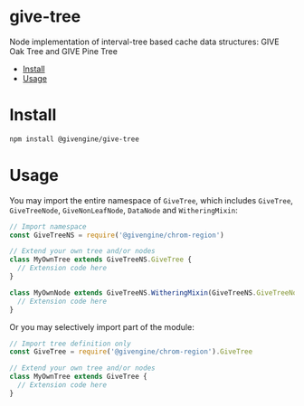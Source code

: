 # give-tree <!-- omit in toc -->
Node implementation of interval-tree based cache data structures: GIVE Oak Tree and GIVE Pine Tree

- [Install](#install)
- [Usage](#usage)

# Install
```bash
npm install @givengine/give-tree
```

# Usage
You may import the entire namespace of `GiveTree`, which includes `GiveTree`, `GiveTreeNode`, `GiveNonLeafNode`, `DataNode` and `WitheringMixin`:
```javascript
// Import namespace
const GiveTreeNS = require('@givengine/chrom-region')

// Extend your own tree and/or nodes
class MyOwnTree extends GiveTreeNS.GiveTree {
  // Extension code here
}

class MyOwnNode extends GiveTreeNS.WitheringMixin(GiveTreeNS.GiveTreeNode) {
  // Extension code here
}
```

Or you may selectively import part of the module:
```javascript
// Import tree definition only
const GiveTree = require('@givengine/chrom-region').GiveTree

// Extend your own tree and/or nodes
class MyOwnTree extends GiveTree {
  // Extension code here
}
```


